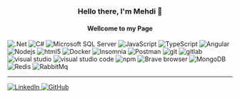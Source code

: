 <h3 align="center">Hello there, I'm Mehdi 👋</h3>
<h4 align="center">Wellcome to my Page </h4>
<p>
  <img alt=".Net" src="https://img.shields.io/badge/-.Net-5C2D91?logo=.net&logoColor=white&style=flat-square" />
  <img alt="C#" src="https://img.shields.io/badge/-C%20Sharp-239120?logo=c-sharp&logoColor=white&style=flat-square" />
  <img alt="Microsoft SQL Server" src="https://img.shields.io/badge/-Microsoft%20SQL%20Server-CC2927?logo=microsoft-sql-server&style=flat-square" />
  <img alt="JavaScript" src="https://img.shields.io/badge/-JavaScript-F7DF1E?logo=javascript&logoColor=white&style=flat-square" />
  <img alt="TypeScript" src="https://img.shields.io/badge/-TypeScript-007ACC?style=flat-square&logo=typescript&logoColor=white" />
  <img alt="Angular" src="https://img.shields.io/badge/-Angular-DD0031?style=flat-square&logo=angular&logoColor=white" />
  <img alt="Nodejs" src="https://img.shields.io/badge/-Nodejs-43853d?logo=Node.js&logoColor=white&style=flat-square" />
  <img alt="html5" src="https://img.shields.io/badge/-HTML5-E34F26?style=flat-square&logo=html5&logoColor=white" />
  <img alt="Docker" src="https://img.shields.io/badge/-Docker-46a2f1?style=flat-square&logo=docker&logoColor=white" />
  <img alt="Insomnia" src="https://img.shields.io/badge/-Insomnia-5849BE?style=flat-square&logo=insomnia&logoColor=white" />
  <img alt="Postman" src="https://img.shields.io/badge/-Postman-FF6C37?style=flat-square&logo=insomnia&logoColor=white" />
  <img alt="git" src="https://img.shields.io/badge/-Git-F05032?style=flat-square&logo=git&logoColor=white" />
  <img alt="gitlab" src="https://img.shields.io/badge/-GitLab-F05032?style=flat-square&logo=gitlab&logoColor=white" />
  <img alt="visual studio" src="https://img.shields.io/badge/-Visual%20Studio-5C2D91?style=flat-square&logo=visual-studio&logoColor=white" />
  <img alt="visual studio code" src="https://img.shields.io/badge/-VSCode-007ACC?style=flat-square&logo=visual-studio-code&logoColor=white" />
  <img alt="npm" src="https://img.shields.io/badge/-NPM-CB3837?style=flat-square&logo=npm&logoColor=white" />
  <img alt="Brave browser" src="https://img.shields.io/badge/-Brave_Browser-FB542B?style=flat-square&logo=brave&logoColor=white" />
  <img alt="MongoDB" src="https://img.shields.io/badge/-MongoDB-13aa52?style=flat-square&logo=mongodb&logoColor=white" />
  <img alt="Redis" src="https://img.shields.io/badge/-Redis-DC382D?style=flat-square&logo=redis&logoColor=white" />
  <img alt="RabbitMq" src="https://img.shields.io/badge/-RabbitMq-FF6600?style=flat-square&logo=RabbitMq&logoColor=white" />
</p>
<hr>

<p>
  <a href="https://www.linkedin.com/in/mehdifa/">
      <img alt="LinkedIn" src="https://img.shields.io/badge/-LinkedIn-0077B5?logo=LinkedIn&logoColor=white&style=for-the-badge" />
  </a>
  <a href="https://github.com/Fa-Mehdi">
      <img alt="GitHub" src="https://img.shields.io/badge/-GitHub-181717?logo=GitHub&logoColor=white&style=for-the-badge" />
  </a>


<p>
